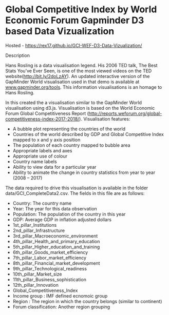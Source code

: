 # Global Competitive Index by World Economic Forum Gapminder D3 based Data Vizualization

Hosted - https://rex17.github.io/GCI-WEF-D3-Data-Vizualization/

Description

Hans Rosling is a data visualisation legend. His 2006 TED talk, The Best Stats You’ve Ever Seen, is one of the most viewed videos on the TED website(http://bit.ly/2doLzAY). An updated interactive version of the GapMinder World visualisation used in that demo is available at www.gapminder.org/tools. This information visualisations is an homage to Hans Rosling.

In this created the a visualisation similar to the GapMinder World visualisation using d3.js. Visualisation is based on the World Economic  Forum  Global  Competitiveness  Report (http://reports.weforum.org/global-competitiveness-index-2017-2018/).
Visualisation features:
* A bubble plot representing the countries of the world
* Countries of the world described by GDP and Global Competitive Index mapped to x and y axis position
* The population of each country mapped to bubble area
* Appropriate labels and axes
* Appropriate use of colour
* Country name labels
* Ability to view data for a particular year
* Ability to animate the change in country statistics from year to year (2008 – 2017)

The data required to drive this visualisation is available in the folder data/GCI_CompleteData2.csv. The fields in this file are as follows:
* Country: The country name
* Year: The year for this data observation
* Population: The population of the country in this year
* GDP: Average GDP in inflation adjusted dollars
* 1st_pillar_Institutions
* 2nd_pillar_Infrastructure
* 3rd_pillar_Macroeconomic_environment
* 4th_pillar_Health_and_primary_education
* 5th_pillar_Higher_education_and_training
* 6th_pillar_Goods_market_efficiency
* 7th_pillar_Labor_market_efficiency
* 8th_pillar_Financial_market_development
* 9th_pillar_Technological_readiness
* 10th_pillar_Market_size
* 11th_pillar_Business_sophistication
* 12th_pillar_Innovation
* Global_Competitiveness_Index
* Income group : IMF defined ecnomoic group
* Region : The region in which the country belongs (similar to continent)
* Forum classification: Another region grouping
